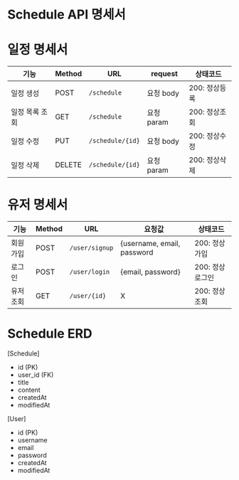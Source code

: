 # Schedule API 명세서

# 일정 명세서
| 기능    | Method | URL                   | request          | 상태코드    |
| ----- | ------ | --------------------- | -------------- | ------------ |
| 일정 생성 | POST   | `/schedule` | 요청 body  | 200: 정상등록 |
| 일정 목록 조회 | GET    | `/schedule`      | 요청 param | 200: 정상조회 |
| 일정 수정 | PUT    | `/schedule/{id}` | 요청 body  | 200: 정상수정 |
| 일정 삭제 | DELETE | `/schedule/{id}` | 요청 param     | 200: 정상삭제 |

# 유저 명세서
| 기능    | Method | URL                   | 요청값          | 상태코드    |
| ----- | ------ | --------------------- | -------------- | ------------ |
| 회원가입 | POST   | `/user/signup` | {username, email, password  | 200: 정상가입 |
| 로그인 | POST    | `/user/login`   | {email, password} | 200: 정상로그인 |
| 유저 조회 | GET    | `/user/{id}` |   X          | 200: 정상조회 |



# Schedule ERD


[Schedule]
* id (PK)
* user_id (FK)
* title
* content
* createdAt
* modifiedAt

[User]
* id (PK)
* username
* email
* password
* createdAt
* modifiedAt
  
